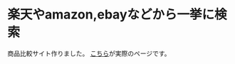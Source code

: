 # 楽天やamazon,ebayなどから一挙に検索
商品比較サイト作りました。
[こちら](https://electronic-handicraft.work/shop/price_comparison.html?search-key=%E9%AC%BC%E6%BB%85%E3%81%AE%E5%88%83&shop-disp%5B%5D=ebay&order-select=price-asc-rank)が実際のページです。
